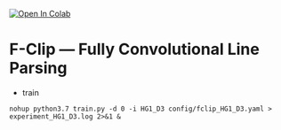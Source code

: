 [![Open In Colab](https://colab.research.google.com/assets/colab-badge.svg)](https://colab.research.google.com/github/nicolalandro/F-Clip/blob/master/F_Clip_Demo.ipynb)


# F-Clip — Fully Convolutional Line Parsing

* train
```
nohup python3.7 train.py -d 0 -i HG1_D3 config/fclip_HG1_D3.yaml > experiment_HG1_D3.log 2>&1 &
```
